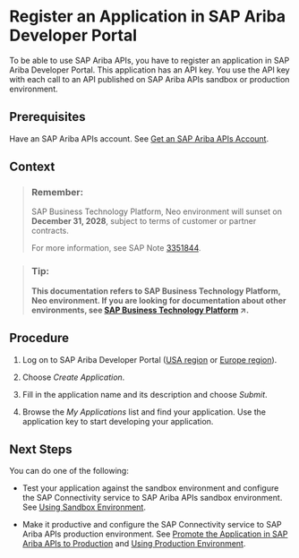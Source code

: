<!-- loio4616b207275d461aad7738ac0cc6b7a0 -->

# Register an Application in SAP Ariba Developer Portal

To be able to use SAP Ariba APIs, you have to register an application in SAP Ariba Developer Portal. This application has an API key. You use the API key with each call to an API published on SAP Ariba APIs sandbox or production environment.



<a name="loio4616b207275d461aad7738ac0cc6b7a0__prereq_dmk_4by_d1b"/>

## Prerequisites

Have an SAP Ariba APIs account. See [Get an SAP Ariba APIs Account](get-an-sap-ariba-apis-account-f7dbeb2.md).



## Context

> ### Remember:  
> SAP Business Technology Platform, Neo environment will sunset on **December 31, 2028**, subject to terms of customer or partner contracts.
> 
> For more information, see SAP Note [3351844](https://me.sap.com/notes/3351844).

> ### Tip:  
> **This documentation refers to SAP Business Technology Platform, Neo environment. If you are looking for documentation about other environments, see [SAP Business Technology Platform](https://help.sap.com/viewer/65de2977205c403bbc107264b8eccf4b/Cloud/en-US/6a2c1ab5a31b4ed9a2ce17a5329e1dd8.html "SAP Business Technology Platform (SAP BTP) is an integrated offering comprised of four technology portfolios: database and data management, application development and integration, analytics, and intelligent technologies. The platform offers users the ability to turn data into business value, compose end-to-end business processes, and build and extend SAP applications quickly.") :arrow_upper_right:.**



## Procedure

1.  Log on to SAP Ariba Developer Portal \([USA region](https://developer.ariba.com/api/) or [Europe region](https://eu.developer.ariba.com/api/)\).

2.  Choose *Create Application*.

3.  Fill in the application name and its description and choose *Submit*.

4.  Browse the *My Applications* list and find your application. Use the application key to start developing your application.




<a name="loio4616b207275d461aad7738ac0cc6b7a0__postreq_pv5_yby_d1b"/>

## Next Steps

You can do one of the following:

-   Test your application against the sandbox environment and configure the SAP Connectivity service to SAP Ariba APIs sandbox environment. See [Using Sandbox Environment](using-sandbox-environment-81ddfa5.md).

-   Make it productive and configure the SAP Connectivity service to SAP Ariba APIs production environment. See [Promote the Application in SAP Ariba APIs to Production](promote-the-application-in-sap-ariba-apis-to-production-092c0ff.md) and [Using Production Environment](using-production-environment-039cce8.md).


